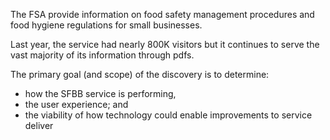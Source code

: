 The FSA provide information on food safety management procedures and food hygiene regulations for small businesses.

Last year, the service had nearly 800K visitors but it continues to serve the vast majority of its information through pdfs. 

The primary goal (and scope) of the discovery is to determine: 
* how the SFBB service is performing, 
* the user experience; and 
* the viability of how technology could enable improvements to service deliver
